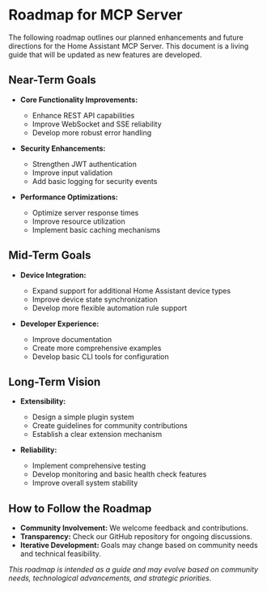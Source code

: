 # Roadmap for MCP Server

The following roadmap outlines our planned enhancements and future directions for the Home Assistant MCP Server. This document is a living guide that will be updated as new features are developed.

## Near-Term Goals

- **Core Functionality Improvements:**
  - Enhance REST API capabilities
  - Improve WebSocket and SSE reliability
  - Develop more robust error handling

- **Security Enhancements:**
  - Strengthen JWT authentication
  - Improve input validation
  - Add basic logging for security events

- **Performance Optimizations:**
  - Optimize server response times
  - Improve resource utilization
  - Implement basic caching mechanisms

## Mid-Term Goals

- **Device Integration:**
  - Expand support for additional Home Assistant device types
  - Improve device state synchronization
  - Develop more flexible automation rule support

- **Developer Experience:**
  - Improve documentation
  - Create more comprehensive examples
  - Develop basic CLI tools for configuration

## Long-Term Vision

- **Extensibility:**
  - Design a simple plugin system
  - Create guidelines for community contributions
  - Establish a clear extension mechanism

- **Reliability:**
  - Implement comprehensive testing
  - Develop monitoring and basic health check features
  - Improve overall system stability

## How to Follow the Roadmap

- **Community Involvement:** We welcome feedback and contributions.
- **Transparency:** Check our GitHub repository for ongoing discussions.
- **Iterative Development:** Goals may change based on community needs and technical feasibility.

*This roadmap is intended as a guide and may evolve based on community needs, technological advancements, and strategic priorities.* 